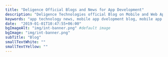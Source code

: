 ```yaml
---
title: "Deligence Official Blogs and News for App Development"
description: "Deligence Technologies official Blog on Mobile and Web App Development Updates – latest technology news, Best-in-Industry Blog Posts and more."
keywords: "app technology news, mobile app dvelopment blog, mobile app development updates"
date:  "2019-01-01T10:47:55+06:00"
bgImageAlt: "img/int-banner.png" #default image
bgImage: "img/int-banner.png" 
subTitle: "Blog"
smallTextWhite: ""
smallTextYellow: ""
---
```



